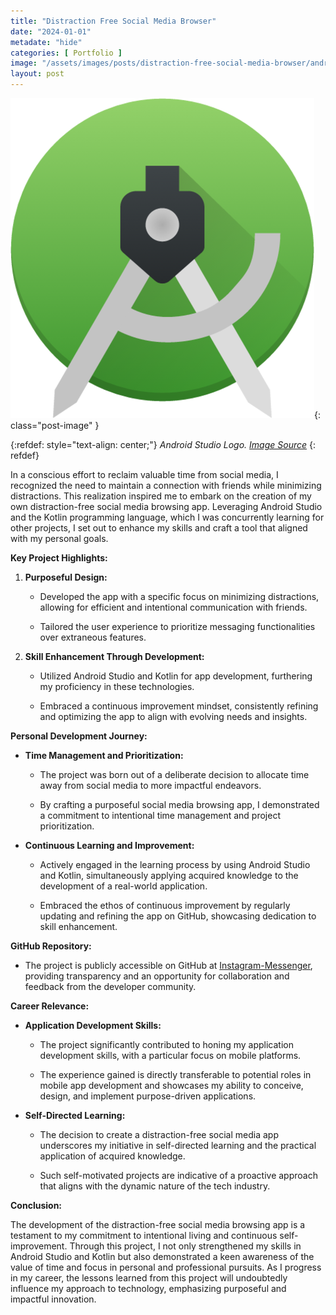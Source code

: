 ```yaml
---
title: "Distraction Free Social Media Browser"
date: "2024-01-01"
metadate: "hide"
categories: [ Portfolio ]
image: "/assets/images/posts/distraction-free-social-media-browser/androidStudioLogo.png"
layout: post
---
```



![](/assets/images/posts/distraction-free-social-media-browser/androidStudioLogo.png){: class="post-image" }

{:refdef: style="text-align: center;"}
*Android Studio Logo. [Image Source](https://iconduck.com/icons/60851/android-studio)*
{: refdef}

In a conscious effort to reclaim valuable time from social media, I recognized the need to maintain a connection with friends while minimizing distractions. This realization inspired me to embark on the creation of my own distraction-free social media browsing app. Leveraging Android Studio and the Kotlin programming language, which I was concurrently learning for other projects, I set out to enhance my skills and craft a tool that aligned with my personal goals.

**Key Project Highlights:**

1. **Purposeful Design:**
    - Developed the app with a specific focus on minimizing distractions, allowing for efficient and intentional communication with friends.
    
    - Tailored the user experience to prioritize messaging functionalities over extraneous features.

3. **Skill Enhancement Through Development:**
    - Utilized Android Studio and Kotlin for app development, furthering my proficiency in these technologies.
    
    - Embraced a continuous improvement mindset, consistently refining and optimizing the app to align with evolving needs and insights.

**Personal Development Journey:**

- **Time Management and Prioritization:**
    - The project was born out of a deliberate decision to allocate time away from social media to more impactful endeavors.
    
    - By crafting a purposeful social media browsing app, I demonstrated a commitment to intentional time management and project prioritization.

- **Continuous Learning and Improvement:**
    - Actively engaged in the learning process by using Android Studio and Kotlin, simultaneously applying acquired knowledge to the development of a real-world application.
    
    - Embraced the ethos of continuous improvement by regularly updating and refining the app on GitHub, showcasing dedication to skill enhancement.

**GitHub Repository:**

- The project is publicly accessible on GitHub at [Instagram-Messenger](https://github.com/Marc-Morcos/Instagram-Messenger), providing transparency and an opportunity for collaboration and feedback from the developer community.

**Career Relevance:**

- **Application Development Skills:**
    - The project significantly contributed to honing my application development skills, with a particular focus on mobile platforms.
    
    - The experience gained is directly transferable to potential roles in mobile app development and showcases my ability to conceive, design, and implement purpose-driven applications.

- **Self-Directed Learning:**
    - The decision to create a distraction-free social media app underscores my initiative in self-directed learning and the practical application of acquired knowledge.
    
    - Such self-motivated projects are indicative of a proactive approach that aligns with the dynamic nature of the tech industry.

**Conclusion:**

The development of the distraction-free social media browsing app is a testament to my commitment to intentional living and continuous self-improvement. Through this project, I not only strengthened my skills in Android Studio and Kotlin but also demonstrated a keen awareness of the value of time and focus in personal and professional pursuits. As I progress in my career, the lessons learned from this project will undoubtedly influence my approach to technology, emphasizing purposeful and impactful innovation.
